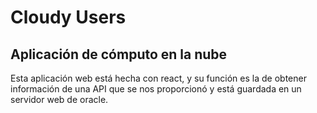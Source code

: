 # Cloudy Users

## Aplicación de cómputo en la nube

Esta aplicación web está hecha con react, y su función es la de obtener información de una API que se nos proporcionó y está guardada en un servidor web de oracle.

